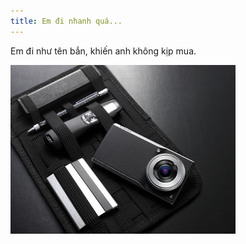 ```yaml
---
title: Em đi nhanh quá...
---
```


Em đi như tên bắn, khiến anh không kịp mua.

![](<../images/Panasonic-Lumix-DMC-CM1P.jpg>)
